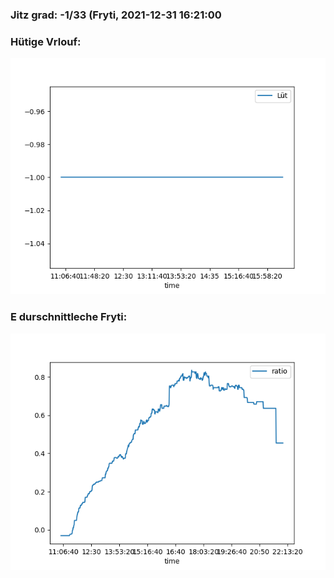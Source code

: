 ### Jitz grad: -1/33 (Fryti, 2021-12-31 16:21:00

### Hütige Vrlouf:
![Graph](Today.png)

### E durschnittleche Fryti:
![Graph](Fryti.png)